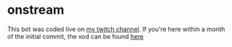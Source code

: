 # onstream

This bot was coded live on [my twitch channel](https://www.twitch.tv/3vilN355).
If you're here within a month of the initial commit, the vod can be found [here](https://www.twitch.tv/videos/785934718?t=0h0m16s)

